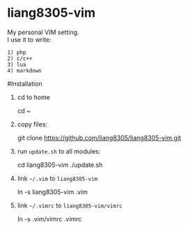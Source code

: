liang8305-vim
===============

My personal VIM setting.  
I use it to write:  
	
	1) php
	2) c/c++
	3) lua
	4) markdown

#Installation

1. cd to home

	cd ~

2. copy files:
	
	git clone https://github.com/liang8305/liang8305-vim.git

3. run `update.sh` to all modules:
	
	cd liang8305-vim
	./update.sh

4. link `~/.vim` to `liang8305-vim`

	ln -s liang8305-vim .vim

5. link `~/.vimrc` to `liang8305-vim/vimrc`

	ln -s .vim/vimrc .vimrc
